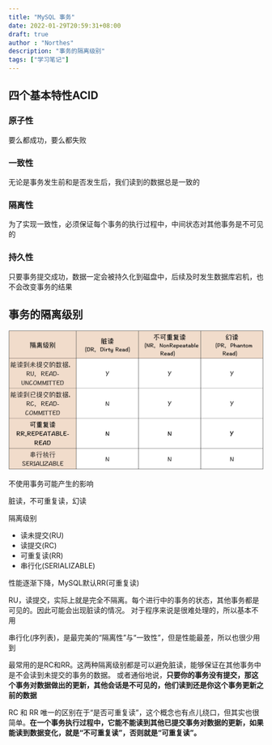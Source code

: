 ```yaml
---
title: "MySQL 事务"
date: 2022-01-29T20:59:31+08:00
draft: true
author : "Northes"
description: "事务的隔离级别"
tags: ["学习笔记"]
---
```


## 四个基本特性ACID
### 原子性
要么都成功，要么都失败
### 一致性
无论是事务发生前和是否发生后，我们读到的数据总是一致的
### 隔离性
为了实现一致性，必须保证每个事务的执行过程中，中间状态对其他事务是不可见的
### 持久性
只要事务提交成功，数据一定会被持久化到磁盘中，后续及时发生数据库宕机，也不会改变事务的结果

## 事务的隔离级别

![img](transaction.assets/3c37eff420c7a9e41e6121ff491c8c3e.jpg)

不使用事务可能产生的影响

脏读，不可重复读，幻读

隔离级别
- 读未提交(RU)
- 读提交(RC)
- 可重复读(RR)
- 串行化(SERIALIZABLE)

性能逐渐下降，MySQL默认RR(可重复读)

RU，读提交，实际上就是完全不隔离。每个进行中的事务的状态，其他事务都是可见的。因此可能会出现脏读的情况。
对于程序来说是很难处理的，所以基本不用

串行化(序列表)，是最完美的“隔离性”与“一致性”，但是性能最差，所以也很少用到

最常用的是RC和RR。这两种隔离级别都是可以避免脏读，能够保证在其他事务中是不会读到未提交的事务的数据。
或者通俗地说，**只要你的事务没有提交，那这个事务对数据做出的更新，其他会话是不可见的，他们读到还是你这个事务更新之前的数据**

RC 和 RR 唯一的区别在于“是否可重复读”，这个概念也有点儿绕口，但其实也很简单。**在一个事务执行过程中，它能不能读到其他已提交事务对数据的更新，如果能读到数据变化，就是“不可重复读”，否则就是“可重复读”。**